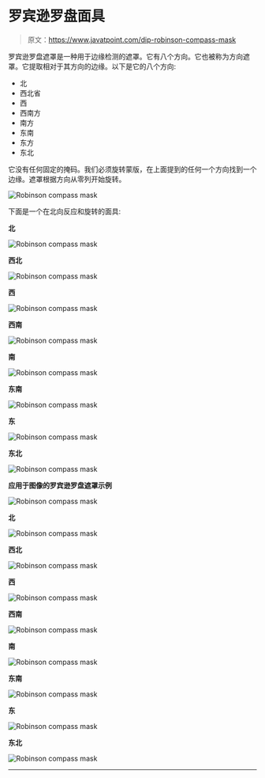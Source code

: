 # 罗宾逊罗盘面具

> 原文：<https://www.javatpoint.com/dip-robinson-compass-mask>

罗宾逊罗盘遮罩是一种用于边缘检测的遮罩。它有八个方向。它也被称为方向遮罩。它提取相对于其方向的边缘。以下是它的八个方向:

*   北
*   西北省
*   西
*   西南方
*   南方
*   东南
*   东方
*   东北

它没有任何固定的掩码。我们必须旋转蒙版，在上面提到的任何一个方向找到一个边缘。遮罩根据方向从零列开始旋转。

![Robinson compass mask](img/50e846b34b99c4dbc1916d44cc6ab5af.png)

下面是一个在北向反应和旋转的面具:

**北**

![Robinson compass mask](img/7b3bb27a2f26c43f3e17a6960c89b50a.png)

**西北**

![Robinson compass mask](img/25f351fdae8b640a3893f54895ec1fee.png)

**西**

![Robinson compass mask](img/0b9dd1ca8597c5fc60611188d6711041.png)

**西南**

![Robinson compass mask](img/c575ff55ce47d790136ac6cfc3f5526e.png)

**南**

![Robinson compass mask](img/e6780cefaa667a9d712e721324d1c508.png)

**东南**

![Robinson compass mask](img/efd31c5a93fefab80fc35a8efb07d937.png)

**东**

![Robinson compass mask](img/9a81483b7f9417d28ba4e110a3f03ca9.png)

**东北**

![Robinson compass mask](img/d622dd5beb9f416c4fc8016e6fb2c943.png)

**应用于图像的罗宾逊罗盘遮罩示例**

![Robinson compass mask](img/1211997e1f25db2016ac0db9c60f9d4c.png)

**北**

![Robinson compass mask](img/55017ce0a71cf57b6edc6cd9e725fa1c.png)

**西北**

![Robinson compass mask](img/761b308b2f911d6bf107ac78df8ef5f6.png)

**西**

![Robinson compass mask](img/1b511640e5caf1fbb10faeb8829459de.png)

**西南**

![Robinson compass mask](img/f57932262c0f468c945157470383e8c0.png)

**南**

![Robinson compass mask](img/b678e3d763c6460f4ba89acbf969b9de.png)

**东南**

![Robinson compass mask](img/2f3e9e9906fcac851ca0367782a58559.png)

**东**

![Robinson compass mask](img/3fc0d5d2680e889e64fc75a99a851588.png)

**东北**

![Robinson compass mask](img/41cfe3d6348087e029d833792e47e145.png)

* * *